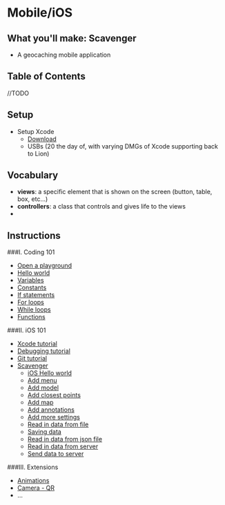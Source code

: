 # Mobile/iOS

## What you'll make: Scavenger
- A geocaching mobile application

## Table of Contents
//TODO

## Setup
- Setup Xcode
  - [Download](#)
  - USBs (20 the day of, with varying DMGs of Xcode supporting back to Lion)

## Vocabulary
- **views**: a specific element that is shown on the screen (button, table, box, etc...)
- **controllers**: a class that controls and gives life to the views
- 

## Instructions
###I. Coding 101
  - [Open a playground](#)
  - [Hello world](#)
  - [Variables](#)
  - [Constants](#)
  - [If statements](#)
  - [For loops](#)
  - [While loops](#)
  - [Functions](#)

###II. iOS 101
  - [Xcode tutorial](#)
  - [Debugging tutorial](#)
  - [Git tutorial](#)
  - [Scavenger](#)
    - [iOS Hello world](#) 
    - [Add menu](#)
    - [Add model](#)
    - [Add closest points](#)
    - [Add map](#)
    - [Add annotations](#)
    - [Add more settings](#)
    - [Read in data from file](#)
    - [Saving data](#)
    - [Read in data from json file](#)
    - [Read in data from server](#)
    - [Send data to server](#)

###III. Extensions
  - [Animations](#)
  - [Camera - QR](#)
  - ...
